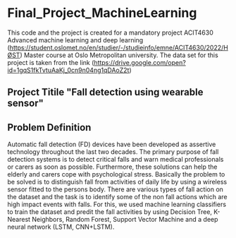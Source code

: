 # Final_Project_MachineLearning


This code and the project is created for a mandatory project ACIT4630 Advanced machine learning and deep learning (https://student.oslomet.no/en/studier/-/studieinfo/emne/ACIT4630/2022/HØST) Master course at Oslo Metropolitan university. The data set for this project is taken from the link (https://drive.google.com/open?id=1gqS1fkTvtuAaKj_0cn9n04ng1qDAoZ2t) 


## Project Titile "Fall detection using wearable sensor" 
## Problem Definition
Automatic fall detection (FD) devices have been developed as assertive technology throughout the last two decades. The primary purpose of fall detection systems is to detect critical falls and warn medical professionals or carers as soon as possible. Furthermore, these solutions can help the elderly and carers cope with psychological stress. Basically the problem to be solved is to distinguish fall from activities of daily life by using a wireless sensor fitted to the persons body. There are various types of fall action on the dataset and the task is to identify some of the non fall actions which are high impact events with falls. For this, we used machine learning classifiers to train the dataset and predit the fall activities by using Decision Tree, K-Nearest Neighbors, Random Forest, Support Vector Machine and a deep neural network (LSTM, CNN+LSTM). 
